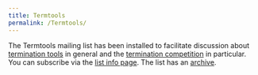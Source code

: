 ```yaml
---
title: Termtools
permalink: /Termtools/
---
```


The Termtools mailing list has been installed to facilitate discussion about [termination tools](/:Category:Tools "wikilink") in general and the [termination competition](/Termination_Competition "wikilink") in particular. You can subscribe via the [list info page](http://lists.lri.fr/mailman/listinfo/termtools). The list has an [archive](http://lists.lri.fr/pipermail/termtools/).
